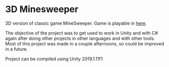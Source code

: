 # 3D Minesweeper

3D version of classic game MineSweeper. Game is playable in [here](https://sergiosantana.itch.io/3d-mine).

The objective of the project was to get used to work in Unity and with C# again after doing other projects in other languages and with other tools. Most of this project was made in a couple afternoons, so could be improved in a future.

Project can be compiled using Unity 2019.1.11f1